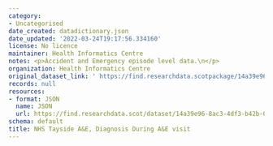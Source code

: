```yaml
---
category:
- Uncategorised
date_created: datadictionary.json
date_updated: '2022-03-24T19:17:56.334160'
license: No licence
maintainer: Health Informatics Centre
notes: <p>Accident and Emergency episode level data.\n</p>
organization: Health Informatics Centre
original_dataset_link: ' https://find.researchdata.scotpackage/14a39e96-8ac3-4df3-b42b-07718121c585'
records: null
resources:
- format: JSON
  name: JSON
  url: https://find.researchdata.scot/dataset/14a39e96-8ac3-4df3-b42b-07718121c585/resource/14a39e96-8ac3-4df3-b42b-07718121c585/download/datadictionary.json
schema: default
title: NHS Tayside A&E, Diagnosis During A&E visit
---
```

